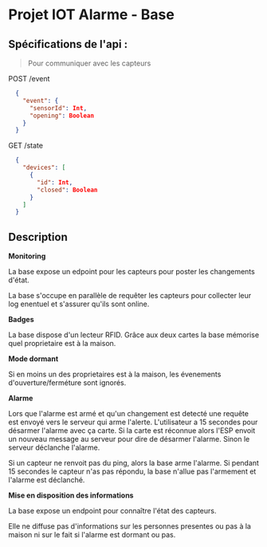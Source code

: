 # Projet IOT Alarme - Base

## Spécifications de l'api :
> Pour communiquer avec les capteurs

POST /event
```json
  {
    "event": {
      "sensorId": Int,
      "opening": Boolean
    }
  }
```

GET /state
```json
  {
    "devices": [
      {
        "id": Int,
        "closed": Boolean
      }
    ]
  }
```

## Description 

**Monitoring**

La base expose un edpoint pour les capteurs pour poster les changements d'état.

La base s'occupe en parallèle de requêter les capteurs pour collecter leur log enentuel et s'assurer qu'ils sont online.

**Badges**

La base dispose d'un lecteur RFID. Grâce aux deux cartes la base mémorise quel proprietaire est à la maison.

**Mode dormant**

Si en moins un des proprietaires est à la maison, les évenements d'ouverture/ferméture sont ignorés.

**Alarme**

Lors que l'alarme est armé et qu'un changement est detecté une requête est envoyé vers le serveur qui arme l'alerte. L'utilisateur a 15 secondes pour désarmer l'alarme avec ça carte. Si la carte est réconnue alors l'ESP envoit un nouveau message au serveur pour dire de désarmer l'alarme. Sinon le serveur déclanche l'alarme.

Si un capteur ne renvoit pas du ping, alors la base arme l'alarme. Si pendant 15 secondes le capteur n'as pas répondu, la base n'allue pas l'armement et l'alarme est déclanché.

**Mise en disposition des informations**

La base expose un endpoint pour connaître l'état des capteurs.

Elle ne diffuse pas d'informations sur les personnes presentes ou pas à la maison ni sur le fait si l'alarme est dormant ou pas.

